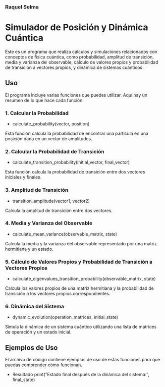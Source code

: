 ### Raquel Selma

# Simulador de Posición y Dinámica Cuántica

Este es un programa que realiza cálculos y simulaciones relacionados con conceptos de física cuántica, como probabilidad, amplitud de transición, media y varianza del observable, cálculo de valores propios y probabilidad de transición a vectores propios, y dinámica de sistemas cuánticos.

## Uso
El programa incluye varias funciones que puedes utilizar. Aquí hay un resumen de lo que hace cada función:

### 1. Calcular la Probabilidad
- calculate_probability(vector, position)

Esta función calcula la probabilidad de encontrar una partícula en una posición dada en un vector de amplitudes.

### 2. Calcular la Probabilidad de Transición
- calculate_transition_probability(initial_vector, final_vector)

Esta función calcula la probabilidad de transición entre dos vectores iniciales y finales.

### 3. Amplitud de Transición
- transition_amplitude(vector1, vector2)

Calcula la amplitud de transición entre dos vectores.

### 4. Media y Varianza del Observable
- calculate_mean_variance(observable_matrix, state)

Calcula la media y la varianza del observable representado por una matriz hermitiana y un estado.

### 5. Cálculo de Valores Propios y Probabilidad de Transición a Vectores Propios
- calculate_eigenvalues_transition_probability(observable_matrix, state)

Calcula los valores propios de una matriz hermitiana y la probabilidad de transición a los vectores propios correspondientes.

### 6. Dinámica del Sistema
- dynamic_evolution(operation_matrices, initial_state)

Simula la dinámica de un sistema cuántico utilizando una lista de matrices de operación y un estado inicial.

## Ejemplos de Uso
El archivo de código contiene ejemplos de uso de estas funciones para que puedas comprender cómo funcionan.


- Resultado
print("Estado final después de la dinámica del sistema:", final_state)
